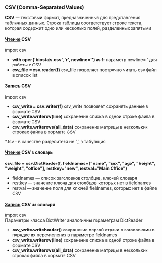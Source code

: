 ### CSV (Comma-Separated Values)

__CSV__ — текстовый формат, предназначенный для представления
табличных данных. Строка таблицы соответствует строке текста,
которая содержит одно или несколько полей, разделенных запятыми

#### [Чтение](task_5.py) CSV

import csv

* __with open('biostats.csv', 'r', newline='') as f:__
  параметр newline='' для работы с CSV
* __csv_file = csv.reader(f)__
  csv_file позволяет построчно читать csv файл в список list

#### [Запись](task_6.py) CSV

import csv

* __csv_write = csv.writer(f)__
  csv_write позволяет сохранять данные в формате CSV
* __csv_write.writerow(line)__
  сохранение списка в одной строке файла в формате CSV
* __csv_write.writerows(all_data)__
  сохранение матрицы в нескольких строках файла в формате CSV

*.tsv - в качестве разделителя не ',', а табуляция

#### [Чтение](task_7.py) CSV в словарь

__csv_file = csv.DictReader(f, fieldnames=["name", "sex", "age",
"height", "weight", "office"], restkey="new", restval="Main Office")__

* fieldnames — список заголовков столбцов, ключей словаря
* restkey — значение ключа для столбцов, которых нет в fieldnames
* restval — значение поля для ключей fieldnames, которых нет в файле CSV

#### [Запись](task_8.py) CSV из словаря

import csv \
Параметры класса DictWriter аналогичны параметрам DictReader

* __csv_write.writeheader()__
  сохранение первой строки с заголовками в порядке их перечисления в параметре fieldnames
* __csv_write.writerow(line)__
  сохранение списка в одной строке файла в формате CSV
* __csv_write.writerows(all_data)__
  сохранение матрицы в нескольких строках файла в формате CSV
